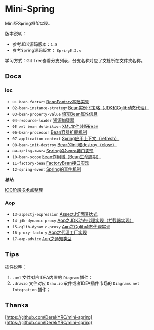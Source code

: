 # Mini-Spring

Mini版Spring框架实现。

版本说明：
- 参考JDK源码版本：`1.8`
- 参考Spring源码版本： `Spring5.2.x`

学习方式：Git Tree查看分支列表，分支名称对应了文档所在文件夹名称。

## Docs

### Ioc

- `01-bean-factory` [BeanFactory基础实现](docs/ioc/01-bean-factory/README.md)
- `02-bean-instance-strategy` [Bean实例化策略（JDK和Cglib动态代理）](docs/ioc/02-bean-instance-strategy/README.md)
- `03-bean-property-value` [填充Bean属性信息](docs/ioc/03-bean-property-value/README.md)
- `04-resource-loader` [资源加载器](docs/ioc/04-resource-loader/README.md)
- `05-xml-bean-definition` [XML文件装配Bean](docs/ioc/05-xml-bean-definition/README.md)
- `06-bean-processor` [Bean容器扩展机制](docs/ioc/06-bean-processor/README.md)
- `07-application-context` [Spring应用上下文（refresh）](docs/ioc/07-application-context/README.md)
- `08-bean-init-destroy` [Bean的init和destroy（close）](docs/ioc/08-bean-init-destroy/README.md)
- `09-spring-aware` [Spring的Aware接口实现](docs/ioc/09-spring-aware/README.md)
- `10-bean-scope` [Bean作用域（Bean生命周期）](docs/ioc/10-bean-scope/README.md)
- `11-factory-bean` [FactoryBean接口实现](docs/ioc/11-factory-bean/README.md)
- `12-spring-event` [Spring的事件机制](docs/ioc/12-spring-event/README.md)

**总结**

[IOC阶段技术点整理](docs/ioc/README.md)

### Aop

- `13-aspectj-expression` [AspectJ切面表达式](docs/aop/13-aspectj-expression/README.md)
- `14-jdk-dynamic-proxy` [Aop之JDK动态代理实现（拦截器实现）](docs/aop/14-jdk-dynamic-proxy/README.md)
- `15-cglib-dynamic-proxy` [Aop之Cglib动态代理实现](docs/aop/15-cglib-dynamic-proxy/README.md)
- `16-proxy-factory` [Aop之代理工厂实现](docs/aop/16-proxy-factory/README.md)
- `17-aop-advice` [Aop之通知类型](docs/aop/17-aop-advice/README.md)


## Tips

插件说明：
1. `.uml` 文件对应IDEA内置的 `Diagram` 插件；
2. `.drawio` 文件对应 `Draw.io` 软件或者IDEA插件市场的 `Diagrams.net Integration` 插件；

## Thanks

[https://github.com/DerekYRC/mini-spring](https://github.com/DerekYRC/mini-spring)